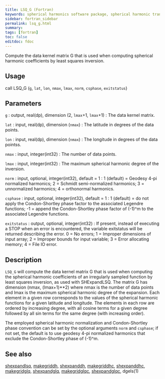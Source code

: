 ```yaml
---
title: LSQ_G (Fortran)
keywords: spherical harmonics software package, spherical harmonic transform, legendre functions, multitaper spectral analysis, fortran, Python, gravity, magnetic field
sidebar: fortran_sidebar
permalink: lsq_g.html
summary:
tags: [fortran]
toc: false
editdoc: fdoc
---
```


Compute the data kernel matrix G that is used when computing spherical harmonic coefficients by least squares inversion.

## Usage

call LSQ_G (`g`, `lat`, `lon`, `nmax`, `lmax`, `norm`, `csphase`, `exitstatus`)

## Parameters

`g` : output, real(dp), dimension (2, `lmax`+1, `lmax`+1)
:   The data kernel matrix.

`lat` : input, real(dp), dimension (`nmax`)
:   The latitude in degrees of the data points.

`lon` : input, real(dp), dimension (`nmax`)
:   The longitude in degrees of the data pointss.

`nmax` : input, integer(int32)
:   The number of data points.

`lmax` : input, integer(int32)
:   The maximum spherical harmonic degree of the inversion.

`norm` : input, optional, integer(int32), default = 1
:   1 (default) = Geodesy 4-pi normalized harmonics; 2 = Schmidt semi-normalized harmonics; 3 = unnormalized harmonics; 4 = orthonormal harmonics.

`csphase` : input, optional, integer(int32), default = 1
:   1 (default) = do not apply the Condon-Shortley phase factor to the associated Legendre functions; -1 = append the Condon-Shortley phase factor of (-1)^m to the associated Legendre functions.

`exitstatus` : output, optional, integer(int32)
:   If present, instead of executing a STOP when an error is encountered, the variable exitstatus will be returned describing the error. 0 = No errors; 1 = Improper dimensions of input array; 2 = Improper bounds for input variable; 3 = Error allocating memory; 4 = File IO error.

## Description

`LSQ_G` will compute the data kernel matrix G that is used when computing the spherical harmonic coefficients of an irregularly sampled function by least squares inversion, as used with SHExpandLSQ. The matrix G has dimension (nmax, (lmax+1)**2) where nmax is the number of data points and lmax is the maximum spherical harmonic degree of the expansion. Each element in a given row corresponds to the values of the spherical harmonic functions for a given latitude and longitude. The elements in each row are ordered by increasing degree, with all cosine terms for a given degree followed by all sin terms for the same degree (with increasing order).

The employed spherical harmonic normalization and Condon-Shortley phase convention can be set by the optional arguments `norm` and `csphase`; if not set, the default is to use geodesy 4-pi normalized harmonics that exclude the Condon-Shortley phase of (-1)^m.

## See also

[shexpandlsq](shexpandlsq.html), [makegriddh](makegriddh.html), [shexpanddh](shexpanddh.html), [makegriddhc](makegriddhc.html), [shexpanddhc](shexpanddhc.html), [makegridglq](makegridglq.html), [shexpandglq](shexpandglq.html), [makegridglqc](makegridglqc.html), [shexpandglqc](shexpandglqc.html), dgels(1)
